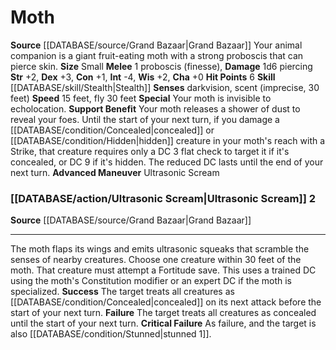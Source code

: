 ﻿---
burrow_speed: null
charisma: '+0'
climb_speed: null
constitution: '+1'
dexterity: '+3'
element: null
fly_speed: '30'
hp: '6'
id: '27'
intelligence: '-4'
land_speed: '15'
max_speed: '30'
name: Moth
rarity: Common
rus_type_level: null
sense:
- darkvision
- scent(imprecise
- 30 feet)
size: Small
skill:
- '[[DATABASE/skill/Stealth|Stealth]]'
source: '[[DATABASE/source/Grand Bazaar|Grand Bazaar]]'
speed:
- 15 feet
- fly 30 feet
strength: '+2'
strength_req: '2'
swim_speed: null
trait: null
type: Animal Companion
wisdom: '+2'

---
# Moth

**Source** [[DATABASE/source/Grand Bazaar|Grand Bazaar]]
Your animal companion is a giant fruit-eating moth with a strong proboscis that can pierce skin.
**Size** Small
**Melee** <span class="action-icon">1</span> proboscis (finesse), **Damage** 1d6 piercing
**Str** +2, **Dex** +3, **Con** +1, **Int** -4, **Wis** +2, **Cha** +0
**Hit Points** 6
**Skill** [[DATABASE/skill/Stealth|Stealth]] 
**Senses** darkvision, scent (imprecise, 30 feet)
**Speed** 15 feet, fly 30 feet
**Special** Your moth is invisible to echolocation.
**Support Benefit** Your moth releases a shower of dust to reveal your foes. Until the start of your next turn, if you damage a [[DATABASE/condition/Concealed|concealed]] or [[DATABASE/condition/Hidden|hidden]] creature in your moth's reach with a Strike, that creature requires only a DC 3 flat check to target it if it's concealed, or DC 9 if it's hidden. The reduced DC lasts until the end of your next turn.
**Advanced Maneuver** Ultrasonic Scream

### [[DATABASE/action/Ultrasonic Scream|Ultrasonic Scream]] <span class="action-icon">2</span>

**Source** [[DATABASE/source/Grand Bazaar|Grand Bazaar]]

---
The moth flaps its wings and emits ultrasonic squeaks that scramble the senses of nearby creatures. Choose one creature within 30 feet of the moth. That creature must attempt a Fortitude save. This uses a trained DC using the moth's Constitution modifier or an expert DC if the moth is specialized.
**Success** The target treats all creatures as [[DATABASE/condition/Concealed|concealed]] on its next attack before the start of your next turn.
**Failure** The target treats all creatures as concealed until the start of your next turn.
**Critical Failure** As failure, and the target is also [[DATABASE/condition/Stunned|stunned 1]].